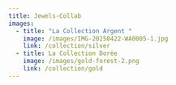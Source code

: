 ```yaml
---
title: Jewels-Collab
images:
  - title: "La Collection Argent "
    image: /images/IMG-20250422-WA0005-1.jpg
    link: /collection/silver
  - title: La Collection Dorée
    image: /images/gold-forest-2.png
    link: /collection/gold
---
```

